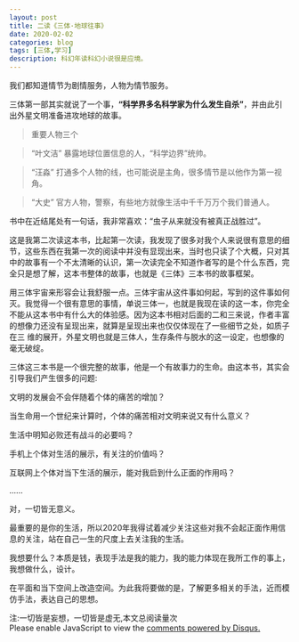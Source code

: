```yaml
---
layout: post
title: 二读《三体·地球往事》
date: 2020-02-02
categories: blog
tags: [三体,学习]
description: 科幻年读科幻小说很是应境。
---
```


我们都知道情节为剧情服务，人物为情节服务。

三体第一部其实就说了一个事，**“科学界多名科学家为什么发生自杀”**，并由此引出外星文明准备进攻地球的故事。


>重要人物三个

>“叶文洁” 暴露地球位置信息的人，“科学边界”统帅。

>“汪淼” 打通多个人物的线，也可能说是主角，很多情节是以他作为第一视角。

>“大史” 官方人物，警察，有些地方就像生活中千千万万个我们普通人。


书中在近结尾处有一句话，我非常喜欢：“虫子从来就没有被真正战胜过”。

这是我第二次读这本书，比起第一次读，我发现了很多对我个人来说很有意思的细节，这些东西在我第一次的阅读中并没有显现出来，当时也只读了个大概，只对其中的故事有一个不太清晰的认识，第一次读完全不知道作者写的是个什么东西，完全只是想了解，这本书整体的故事，也就是《三体》三本书的故事框架。

用三体宇宙来形容会让我舒服一点。三体宇宙从这件事如何起，写到的这件事如何灭。我觉得一个很有意思的事情，单说三体一，也就是我现在读的这一本，你完全不能从这本书中有什么大的体验感。因为这本书相对后面的二和三来说，作者丰富的想像力还没有呈现出来，就算是呈现出来也仅仅体现在了一些细节之处，如质子在三
维的展开，外星文明也就是三体人，生存条件与脱水的这一设定，也想像的毫无破绽。

三体这三本书是一个很完整的故事，他是一个有故事力的生命。由这本书，其实会引导我们产生很多的问题:

文明的发展会不会伴随着个体的痛苦的增加？

当生命用一个世纪来计算时，个体的痛苦相对文明来说又有什么意义？

生活中明知必败还有战斗的必要吗？

手机上个体对生活的展示，有关注的价值吗？

互联网上个体对当下生活的展示，能对我启到什么正面的作用吗？

......

对，一切皆无意义。

最重要的是你的生活，所以2020年我得试着减少关注这些对我不会起正面作用信息的关注，站在自己一生的尺度上去关注我的生活。

我想要什么？本质是钱，表现手法是我的能力，我的能力体现在我所工作的事上，我想做什么，设计。

在平面和当下空间上改造空间。为此我将要做的是，了解更多相关的手法，近而模仿手法，表达自己的思想。


<span id="busuanzi_container_page_pv">
  注:一切皆是妄想，一切皆是虚无,本文总阅读量<span id="busuanzi_value_page_pv"></span>次
</span>


<script id="dsq-count-scr" src="//huiweishijie.disqus.com/count.js" async></script>

<div id="disqus_thread"></div>
<script>

/**
*  RECOMMENDED CONFIGURATION VARIABLES: EDIT AND UNCOMMENT THE SECTION BELOW TO INSERT DYNAMIC VALUES FROM YOUR PLATFORM OR CMS.
*  LEARN WHY DEFINING THESE VARIABLES IS IMPORTANT: https://disqus.com/admin/universalcode/#configuration-variables*/
/*
var disqus_config = function () {
this.page.url = PAGE_URL;  // Replace PAGE_URL with your page's canonical URL variable
this.page.identifier = PAGE_IDENTIFIER; // Replace PAGE_IDENTIFIER with your page's unique identifier variable
};
*/
(function() { // DON'T EDIT BELOW THIS LINE
var d = document, s = d.createElement('script');
s.src = 'https://huiweishijie.disqus.com/embed.js';
s.setAttribute('data-timestamp', +new Date());
(d.head || d.body).appendChild(s);
})();
</script>
<noscript>Please enable JavaScript to view the <a href="https://disqus.com/?ref_noscript">comments powered by Disqus.</a></noscript>







